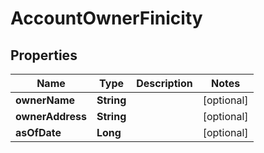 

# AccountOwnerFinicity


## Properties

| Name | Type | Description | Notes |
|------------ | ------------- | ------------- | -------------|
|**ownerName** | **String** |  |  [optional] |
|**ownerAddress** | **String** |  |  [optional] |
|**asOfDate** | **Long** |  |  [optional] |



